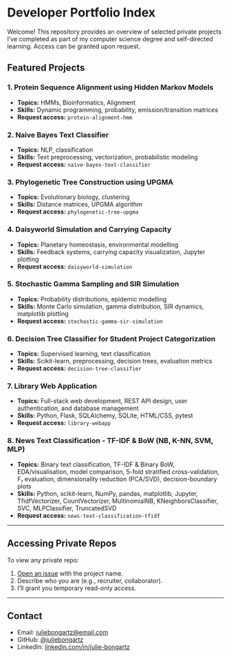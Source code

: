 # Developer Portfolio Index

Welcome! This repository provides an overview of selected private projects I’ve completed as part of my computer science degree and self-directed learning. Access can be granted upon request.

## Featured Projects

### 1. Protein Sequence Alignment using Hidden Markov Models
- **Topics:** HMMs, Bioinformatics, Alignment
- **Skills:** Dynamic programming, probability, emission/transition matrices
- **Request access:** `protein-alignment-hmm`

### 2. Naive Bayes Text Classifier
- **Topics:** NLP, classification
- **Skills:** Text preprocessing, vectorization, probabilistic modeling
- **Request access:** `naive-bayes-text-classifier`

### 3. Phylogenetic Tree Construction using UPGMA
- **Topics:** Evolutionary biology, clustering
- **Skills:** Distance matrices, UPGMA algorithm
- **Request access:** `phylogenetic-tree-upgma`

### 4. Daisyworld Simulation and Carrying Capacity
- **Topics:** Planetary homeostasis, environmental modelling
- **Skills:** Feedback systems, carrying capacity visualization, Jupyter plotting
- **Request access:** `daisyworld-simulation`

### 5. Stochastic Gamma Sampling and SIR Simulation
- **Topics:** Probability distributions, epidemic modelling
- **Skills:** Monte Carlo simulation, gamma distribution, SIR dynamics, matplotlib plotting
- **Request access:** `stochastic-gamma-sir-simulation`

### 6. Decision Tree Classifier for Student Project Categorization  
- **Topics:** Supervised learning, text classification  
- **Skills:** Scikit-learn, preprocessing, decision trees, evaluation metrics  
- **Request access:** `decision-tree-classifier`

### 7. Library Web Application  
- **Topics:** Full-stack web development, REST API design, user authentication, and database management  
- **Skills:** Python, Flask, SQLAlchemy, SQLite, HTML/CSS, pytest  
- **Request access:** `library-webapp`

 ### 8. News Text Classification - TF-IDF & BoW (NB, K-NN, SVM, MLP)  
- **Topics:** Binary text classification, TF-IDF & Binary BoW, EDA/visualisation, model comparison, 5-fold stratified cross-validation, F₁ evaluation, dimensionality reduction (PCA/SVD), decision-boundary plots
- **Skills:** Python, scikit-learn, NumPy, pandas, matplotlib, Jupyter, TfidfVectorizer, CountVectorizer, MultinomialNB, KNeighborsClassifier, SVC, MLPClassifier, TruncatedSVD 
- **Request access:** `news-text-classification-tfidf`  

---

## Accessing Private Repos
To view any private repo:
1. [Open an issue](https://github.com/juliebongartz/portfolio-index/issues/new) with the project name.
2. Describe who you are (e.g., recruiter, collaborator).
3. I’ll grant you temporary read-only access.

---

## Contact
- Email: juliebongartz@email.com
- GitHub: [@juliebongartz](https://github.com/juliebongartz)
- LinkedIn: [linkedin.com/in/julie-bongartz](https://linkedin.com/in/julie-bongartz)

